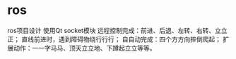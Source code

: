# ros
ros项目设计
使用Qt socket模块
远程控制完成：前进、后退、左转、右转、⽴立正；
直线前进时，遇到障碍物绕⾏行行；
⾃自动完成：四个⽅方向摔倒爬起；
扩展动作：⼀一字⻢马、顶天⽴立地、下蹲起⽴立等等。

